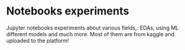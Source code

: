 # Notebooks experiments
Jupyter notebooks experiments about various fields,: EDAs, using ML different models and much more. Most of them are from kaggle and uploaded to the platform!
